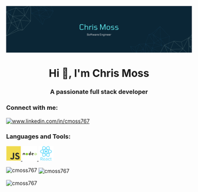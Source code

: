 
<img align="center" src="https://github.com/cmoss767/cmoss767/blob/main/header.png" width="850" />


<h1 align="center">Hi 👋, I'm Chris Moss</h1>
<h3 align="center">A passionate full stack developer</h3>

<h3 align="left">Connect with me:</h3>
<p align="left">
<a href="https://linkedin.com/in/www.linkedin.com/in/cmoss767" target="blank"><img align="center" src="https://raw.githubusercontent.com/rahuldkjain/github-profile-readme-generator/master/src/images/icons/Social/linked-in-alt.svg" alt="www.linkedin.com/in/cmoss767" height="30" width="40" /></a>
</p>

<h3 align="left">Languages and Tools:</h3>
<p align="left"> <a href="https://developer.mozilla.org/en-US/docs/Web/JavaScript" target="_blank" rel="noreferrer"> <img src="https://raw.githubusercontent.com/devicons/devicon/master/icons/javascript/javascript-original.svg" alt="javascript" width="40" height="40"/> </a> <a href="https://nodejs.org" target="_blank" rel="noreferrer"> <img src="https://raw.githubusercontent.com/devicons/devicon/master/icons/nodejs/nodejs-original-wordmark.svg" alt="nodejs" width="40" height="40"/> </a> <a href="https://reactjs.org/" target="_blank" rel="noreferrer"> <img src="https://raw.githubusercontent.com/devicons/devicon/master/icons/react/react-original-wordmark.svg" alt="react" width="40" height="40"/> </a> </p>

<p><img align="left" src="https://github-readme-stats.vercel.app/api/top-langs?username=cmoss767&show_icons=true&locale=en&layout=compact" alt="cmoss767" /></p>

<p>&nbsp;<img align="center" src="https://github-readme-stats.vercel.app/api?username=cmoss767&show_icons=true&locale=en" alt="cmoss767" /></p>

<p><img align="center" src="https://github-readme-streak-stats.herokuapp.com/?user=cmoss767&" alt="cmoss767" /></p>
